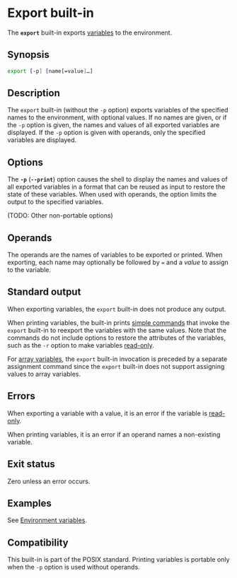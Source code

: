 # Export built-in

The **`export`** built-in exports [variables](../language/parameters/variables.md) to the environment.

## Synopsis

```sh
export [-p] [name[=value]…]
```

## Description

The `export` built-in (without the `-p` option) exports variables of the specified names to the environment, with optional values. If no names are given, or if the `-p` option is given, the names and values of all exported variables are displayed. If the `-p` option is given with operands, only the specified variables are displayed.

## Options

The **`-p`** (**`--print`**) option causes the shell to display the names and
values of all exported variables in a format that can be reused as input to
restore the state of these variables. When used with operands, the option
limits the output to the specified variables.

(TODO: Other non-portable options)

## Operands

The operands are the names of variables to be exported or printed. When exporting, each name may optionally be followed by `=` and a *value* to assign to the variable.

## Standard output

When exporting variables, the `export` built-in does not produce any output.

When printing variables, the built-in prints [simple commands](../language/commands/simple.md) that invoke the `export` built-in to reexport the variables with the same values. Note that the commands do not include options to restore the attributes of the variables, such as the `-r` option to make variables [read-only].

For [array variables](../language/parameters/variables.md#arrays), the `export` built-in invocation is preceded by a separate assignment command since the `export` built-in does not support assigning values to array variables.

## Errors

When exporting a variable with a value, it is an error if the variable is [read-only].

When printing variables, it is an error if an operand names a non-existing variable.

## Exit status

Zero unless an error occurs.

## Examples

See [Environment variables](../language/parameters/variables.md#environment-variables).

## Compatibility

This built-in is part of the POSIX standard. Printing variables is portable
only when the `-p` option is used without operands.

[read-only]: ../language/parameters/variables.md#read-only-variables
